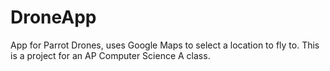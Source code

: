 # DroneApp
App for Parrot Drones, uses Google Maps to select a location to fly to.
This is a project for an AP Computer Science A class.
